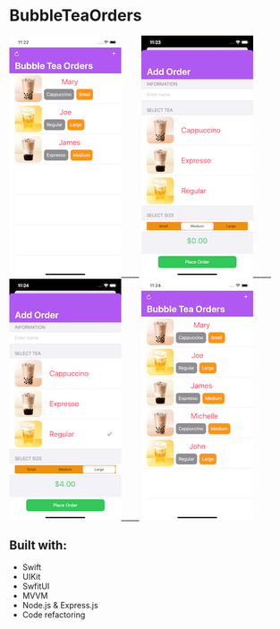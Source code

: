 # BubbleTeaOrders

![one](first.png)_____
![two](second.png)_____
![third](third.png)_____
![fourth](fourth.png)

## Built with:
* Swift
* UIKit
* SwfitUI
* MVVM
* Node.js & Express.js
* Code refactoring
